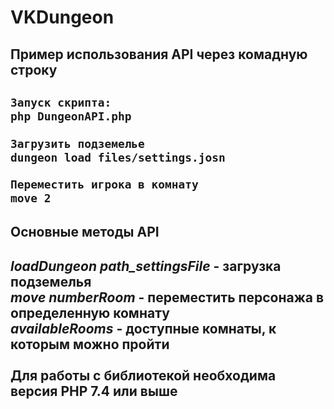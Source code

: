 <h1>VKDungeon</h1>

<h2>Пример использования API через комадную строку<h2>


```bash
Запуск скрипта: 
php DungeonAPI.php

Загрузить подземелье
dungeon load files/settings.josn

Переместить игрока в комнату
move 2
```

<h2>Основные методы API<h2>
<i>loadDungeon path_settingsFile</i> - загрузка подземелья</br>
<i>move numberRoom</i> - переместить персонажа в определенную комнату</br>
<i>availableRooms</i> - доступные комнаты, к которым можно пройти</br>
</br>
Для работы с библиотекой необходима версия PHP 7.4 или выше
